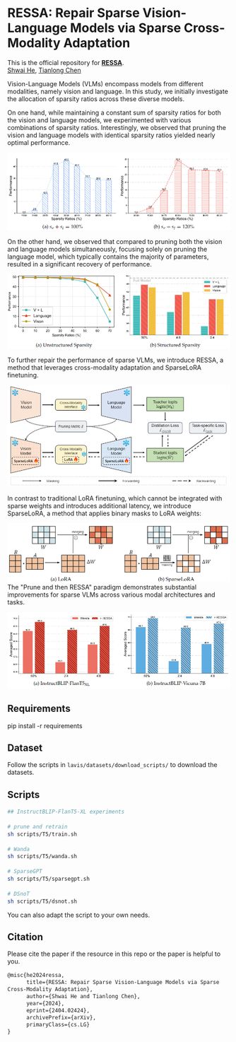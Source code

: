 # RESSA: Repair Sparse Vision-Language Models via Sparse Cross-Modality Adaptation
This is the official repository for [**RESSA**](https://arxiv.org/abs/2404.02424).  
[Shwai He](https://shwai-he.github.io/), [Tianlong Chen](https://tianlong-chen.github.io/)

Vision-Language Models (VLMs) encompass models from different modalities, namely vision and language. In this study, we initially investigate the allocation of sparsity ratios across these diverse models.

On one hand, while maintaining a constant sum of sparsity ratios for both the vision and language models, we experimented with various combinations of sparsity ratios. Interestingly, we observed that pruning the vision and language models with identical sparsity ratios yielded nearly optimal performance.

![](Figures/sparsity.png)

On the other hand, we observed that compared to pruning both the vision and language models simultaneously, focusing solely on pruning the language model, which typically contains the majority of parameters, resulted in a significant recovery of performance.

![](Figures/diff_modalities.png)

To further repair the performance of sparse VLMs, we introduce RESSA, a method that leverages cross-modality adaptation and SparseLoRA finetuning.

![](Figures/RESSA.png)

In contrast to traditional LoRA finetuning, which cannot be integrated with sparse weights and introduces additional latency, we introduce SparseLoRA, a method that applies binary masks to LoRA weights:

![](Figures/SparseLoRA.png)
The "Prune and then RESSA" paradigm demonstrates substantial improvements for sparse VLMs across various modal architectures and tasks.

![](Figures/Performance.png)


## Requirements
pip install -r requirements

## Dataset
Follow the scripts in `lavis/datasets/download_scripts/` to download the datasets.

## Scripts
```bash
## InstructBLIP-FlanT5-XL experiments 

# prune and retrain
sh scripts/T5/train.sh

# Wanda
sh scripts/T5/wanda.sh

# SparseGPT
sh scripts/T5/sparsegpt.sh

# DSnoT
sh scripts/T5/dsnot.sh
```
You can also adapt the script to your own needs.

## Citation
Please cite the paper if the resource in this repo or the paper is helpful to you.
```
@misc{he2024ressa,
      title={RESSA: Repair Sparse Vision-Language Models via Sparse Cross-Modality Adaptation}, 
      author={Shwai He and Tianlong Chen},
      year={2024},
      eprint={2404.02424},
      archivePrefix={arXiv},
      primaryClass={cs.LG}
}
```